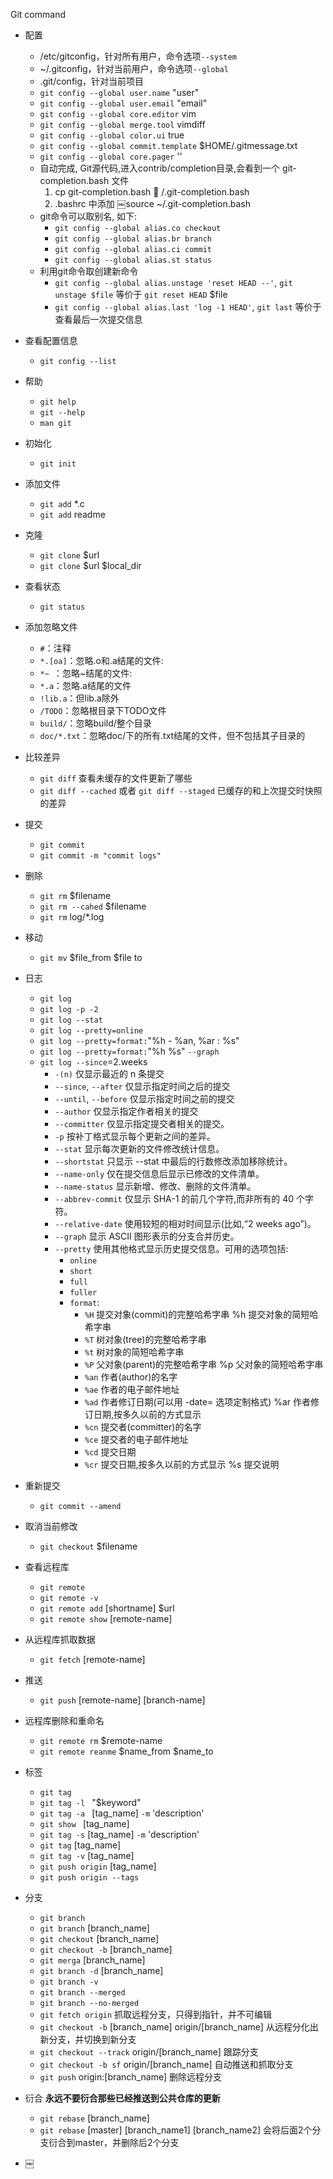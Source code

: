 Git command

* 配置
  * /etc/gitconfig，针对所有用户，命令选项`--system`
  * ~/.gitconfig，针对当前用户，命令选项`--global`
  * .git/config，针对当前项目
  * `git config --global user.name` "user"
  * `git config --global user.email` "email"
  * `git config --global core.editor` vim
  * `git config --global merge.tool` vimdiff
  * `git config --global color.ui` true
  * `git config --global commit.template` $HOME/.gitmessage.txt
  * `git config --global core.pager` ''
  * 自动完成, Git源代码,进入contrib/completion目录,会看到一个 git-completion.bash 文件
    1. cp git-completion.bash  /.git-completion.bash
    2. .bashrc 中添加 ￼source ~/.git-completion.bash
  * git命令可以取别名, 如下:
    * `git config --global alias.co checkout`
    * `git config --global alias.br branch`
    * `git config --global alias.ci commit`
    * `git config --global alias.st status`
  * 利用git命令取创建新命令
    * `git config --global alias.unstage 'reset HEAD --'`, `git unstage $file` 等价于 `git reset HEAD` $file
    * `git config --global alias.last 'log -1 HEAD'`, `git last` 等价于查看最后一次提交信息
  
 
* 查看配置信息
  * `git config --list`
 
* 帮助
  * `git help`
  * `git --help`
  * `man git`
  
* 初始化
  * `git init`
 
* 添加文件
  * `git add` *.c
  * `git add` readme
 
* 克隆
  * `git clone` $url
  * `git clone` $url $local_dir
 
* 查看状态
  * `git status`
 
* 添加忽略文件
  * `#`：注释
  * `*.[oa]`：忽略.o和.a结尾的文件:
  * `*~ `：忽略~结尾的文件:
  * `*.a`：忽略.a结尾的文件
  * `!lib.a`：但lib.a除外
  * `/TODO`：忽略根目录下TODO文件
  * `build/`：忽略build/整个目录
  * `doc/*.txt`：忽略doc/下的所有.txt结尾的文件，但不包括其子目录的

* 比较差异
  * `git diff` 查看未缓存的文件更新了哪些
  * `git diff --cached` 或者 `git diff --staged` 已缓存的和上次提交时快照的差异
 
* 提交
  * `git commit`
  * `git commit -m "commit logs"`
 
* 删除
  * `git rm` $filename
  * `git rm --cahed` $filename
  * `git rm` log/\*.log
 
* 移动
  * `git mv` $file_from $file to
   
* 日志
  * `git log`
  * `git log -p -2`
  * `git log --stat`
  * `git log --pretty=online`
  * `git log --pretty=format:`"%h - %an, %ar : %s"
  * `git log --pretty=format:`"%h %s" `--graph`
  * `git log --since`=2.weeks
    * `-(n)` 仅显示最近的 n 条提交    * `--since`, `--after` 仅显示指定时间之后的提交    * `--until`, `--before` 仅显示指定时间之前的提交    * `--author` 仅显示指定作者相关的提交    * `--committer` 仅显示指定提交者相关的提交。
    * `-p` 按补丁格式显示每个更新之间的差异。    * `--stat` 显示每次更新的文件修改统计信息。    * `--shortstat` 只显示 --stat 中最后的行数修改添加移除统计。    * `--name-only` 仅在提交信息后显示已修改的文件清单。    * `--name-status` 显示新增、修改、删除的文件清单。    * `--abbrev-commit` 仅显示 SHA-1 的前几个字符,而非所有的 40 个字符。    * `--relative-date` 使用较短的相对时间显示(比如,“2 weeks ago”)。    * `--graph` 显示 ASCII 图形表示的分支合并历史。    * `--pretty` 使用其他格式显示历史提交信息。可用的选项包括: 
      * `online`
      * `short`
      * `full`
      * `fuller`
      * `format`:
        * `%H` 提交对象(commit)的完整哈希字串 %h 提交对象的简短哈希字串        * `%T` 树对象(tree)的完整哈希字串        * `%t` 树对象的简短哈希字串        * `%P` 父对象(parent)的完整哈希字串 %p 父对象的简短哈希字串        * `%an` 作者(author)的名字        * `%ae` 作者的电子邮件地址        * `%ad` 作者修订日期(可以用 -date= 选项定制格式) %ar 作者修订日期,按多久以前的方式显示        * `%cn` 提交者(committer)的名字        * `%ce` 提交者的电子邮件地址        * `%cd` 提交日期        * `%cr` 提交日期,按多久以前的方式显示 %s 提交说明

* 重新提交
  * `git commit --amend`

* 取消当前修改
  * `git checkout` $filename

* 查看远程库
  * `git remote`
  * `git remote -v`
  * `git remote add` [shortname] $url
  * `git remote show` [remote-name]

* 从远程库抓取数据
  * `git fetch` [remote-name] 

* 推送
  * `git push` [remote-name] [branch-name]

* 远程库删除和重命名
  * `git remote rm` $remote-name 
  * `git remote reanme` $name_from $name_to

* 标签
  * `git tag`
  * `git tag -l ` "$keyword"
  * `git tag -a ` [tag_name] `-m` 'description'
  * `git show ` [tag_name]
  * `git tag -s` [tag_name] `-m` 'description'
  * `git tag` [tag_name]
  * `git tag -v` [tag_name]
  * `git push origin` [tag_name]
  * `git push origin --tags`
  
* 分支
  * `git branch`
  * `git branch` [branch_name]
  * `git checkout` [branch_name]
  * `git checkout -b` [branch_name]
  * `git merga` [branch_name]
  * `git branch -d` [branch_name]
  * `git branch -v`
  * `git branch --merged`
  * `git branch --no-merged`
  * `git fetch origin` 抓取远程分支，只得到指针，并不可编辑
  * `git checkout -b` [branch_name] origin/[branch_name] 从远程分化出新分支，并切换到新分支
  * `git checkout --track` origin/[branch_name] 跟踪分支
  * `git checkout -b sf` origin/[branch_name] 自动推送和抓取分支
  * `git push` origin:[branch_name] 删除远程分支

* 衍合 **永远不要衍合那些已经推送到公共仓库的更新**
  * `git rebase` [branch_name]
  * `git rebase` [master] [branch_name1] [branch_name2] 会将后面2个分支衍合到master，并删除后2个分支

* ￼

 
 
 